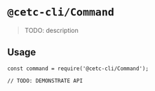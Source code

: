 # `@cetc-cli/Command`

> TODO: description

## Usage

```
const command = require('@cetc-cli/Command');

// TODO: DEMONSTRATE API
```
